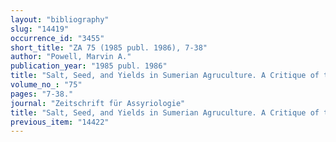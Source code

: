 ```yaml
---
layout: "bibliography"
slug: "14419"
occurrence_id: "3455"
short_title: "ZA 75 (1985 publ. 1986), 7-38"
author: "Powell, Marvin A."
publication_year: "1985 publ. 1986"
title: "Salt, Seed, and Yields in Sumerian Agruculture. A Critique of the theory of Progressive Salinization"
volume_no_: "75"
pages: "7-38."
journal: "Zeitschrift für Assyriologie"
title: "Salt, Seed, and Yields in Sumerian Agruculture. A Critique of the theory of Progressive Salinization"
previous_item: "14422"
---
```

